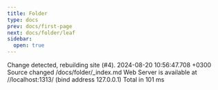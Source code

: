 ```yaml
---
title: Folder
type: docs
prev: docs/first-page
next: docs/folder/leaf
sidebar:
  open: true
---
```


Change detected, rebuilding site (#4).
2024-08-20 10:56:47.708 +0300
Source changed /docs/folder/_index.md
Web Server is available at //localhost:1313/ (bind address 127.0.0.1)
Total in 101 ms


